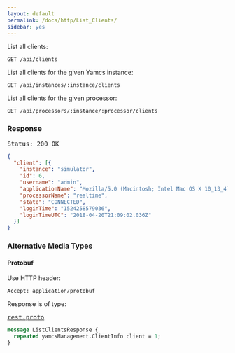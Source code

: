 ```yaml
---
layout: default
permalink: /docs/http/List_Clients/
sidebar: yes
---
```


List all clients:

    GET /api/clients

List all clients for the given Yamcs instance:

    GET /api/instances/:instance/clients
    
List all clients for the given processor:

    GET /api/processors/:instance/:processor/clients 


### Response

<pre class="header">Status: 200 OK</pre>
```json
{
  "client": [{
    "instance": "simulator",
    "id": 6,
    "username": "admin",
    "applicationName": "Mozilla/5.0 (Macintosh; Intel Mac OS X 10_13_4) AppleWebKit/605.1.15 (KHTML, like Gecko) Version/11.1 Safari/605.1.15",
    "processorName": "realtime",
    "state": "CONNECTED",
    "loginTime": "1524258579036",
    "loginTimeUTC": "2018-04-20T21:09:02.036Z"
  }]
}
```


### Alternative Media Types

#### Protobuf

Use HTTP header:

    Accept: application/protobuf
    
Response is of type:

<pre class="r header"><a href="{{ site.proto }}/rest/rest.proto">rest.proto</a></pre>
```proto
message ListClientsResponse {
  repeated yamcsManagement.ClientInfo client = 1;
}
```
